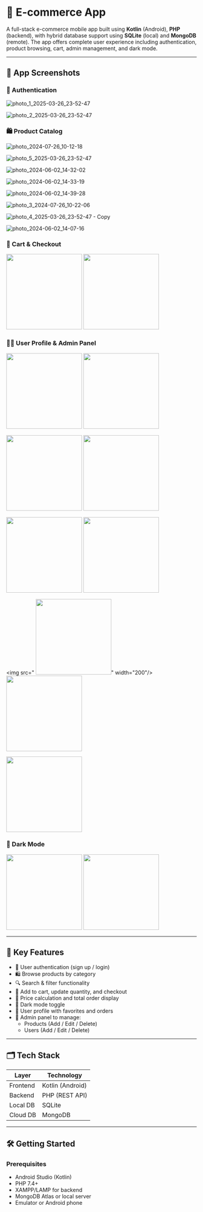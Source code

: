 # 🛒 E-commerce App

A full-stack e-commerce mobile app built using **Kotlin** (Android), **PHP** (backend), with hybrid database support using **SQLite** (local) and **MongoDB** (remote). The app offers complete user experience including authentication, product browsing, cart, admin management, and dark mode.

---

## 📱 App Screenshots

### 🔐 Authentication
![photo_1_2025-03-26_23-52-47](https://github.com/user-attachments/assets/58e1dee5-836b-4c87-8460-0149361483fb)

![photo_2_2025-03-26_23-52-47](https://github.com/user-attachments/assets/dd8e9e32-3126-455b-8a7e-4797190a12ab)

### 🛍️ Product Catalog
![photo_2024-07-26_10-12-18](https://github.com/user-attachments/assets/b3020130-ab70-425e-ad6c-9fdeb5bb0a5a)

![photo_5_2025-03-26_23-52-47](https://github.com/user-attachments/assets/ede6f36c-bf67-4e02-adb2-ef4ca28c56c5)

![photo_2024-06-02_14-32-02](https://github.com/user-attachments/assets/9af75dc8-f008-4d91-96c0-04fe93eda068)

![photo_2024-06-02_14-33-19](https://github.com/user-attachments/assets/6d721f2e-b12f-4e5c-a363-55faf584b4e5)

![photo_2024-06-02_14-39-28](https://github.com/user-attachments/assets/22f6f1c2-cb95-4e58-b297-315cf1c368c3)

![photo_3_2024-07-26_10-22-06](https://github.com/user-attachments/assets/bf89cd97-c474-4a4b-a50f-90e3641c7685)

![photo_4_2025-03-26_23-52-47 - Copy](https://github.com/user-attachments/assets/e21c97a5-5bf1-4db1-8bed-5792a5cd505f) 

![photo_2024-06-02_14-07-16](https://github.com/user-attachments/assets/e6b9b7e6-d3ef-47d3-a1d7-7e18ca1c4fe6)

### 🛒 Cart & Checkout
<img src="![photo_2024-06-02_14-35-38](https://github.com/user-attachments/assets/bd70d503-c33d-4941-9855-a1af0847b075)" width="200"/> <img src="![photo_10_2024-07-26_10-22-06](https://github.com/user-attachments/assets/6fa072a1-e29d-4a19-9301-d5abdd19ea3d)" width="200"/>

### 🧑‍💼 User Profile & Admin Panel
<img src="![photo_24_2025-03-26_23-52-47](https://github.com/user-attachments/assets/3b7e0ed2-f9ab-41cf-91fa-79a034695852)" width="200"/> <img src="![photo_15_2025-03-26_23-52-47](https://github.com/user-attachments/assets/81c2976d-d306-4bb8-9392-1c05fd244fab)" width="200"/>
 
<img src="![photo_2024-06-02_13-59-29](https://github.com/user-attachments/assets/f1410180-77e0-442c-bcbf-e32557939981)" width="200"/>  <img src="![photo_2025-03-26_23-50-45](https://github.com/user-attachments/assets/68eff843-fe1c-43fe-98d5-81fc22270535)" width="200"/>

<img src="![photo_17_2025-03-26_23-52-47](https://github.com/user-attachments/assets/149dab42-e975-44be-84d0-3ee4155ca136)" width="200"/> <img src="![photo_2_2025-03-26_23-52-47](https://github.com/user-attachments/assets/29e11455-5a1a-4e1c-b130-079860dcb1fb)" width="200"/>

<img src=" <img src="![photo_2024-06-02_02-55-47](https://github.com/user-attachments/assets/f45d81aa-8de7-48bc-b259-b5d69124ac4c)" width="200"/>" width="200"/>  <img src="![photo_42_2025-03-26_23-52-47](https://github.com/user-attachments/assets/ce75f2ed-8966-4c75-8317-353a0a9a1b50)" width="200"/>

 <img src="![photo_2024-06-02_02-55-37](https://github.com/user-attachments/assets/196ddc15-fd03-437f-bfeb-4ca3ffa50c01)" width="200"/>

### 🌙 Dark Mode
<img src="![photo_2024-06-02_14-45-00](https://github.com/user-attachments/assets/300ef7e0-e338-45ac-9290-ceda66f88a7c)" width="200"/>  <img src="![photo_16_2025-03-26_23-52-47](https://github.com/user-attachments/assets/b8ac77bf-3432-41e6-a01e-a0363a1637b4)" width="200"/>

---

## 🚀 Key Features

- 🔐 User authentication (sign up / login)
- 🛍️ Browse products by category
- 🔍 Search & filter functionality
- 🛒 Add to cart, update quantity, and checkout
- 🧾 Price calculation and total order display
- 🌙 Dark mode toggle
- 🧑 User profile with favorites and orders
- 🔧 Admin panel to manage:
  - Products (Add / Edit / Delete)
  - Users (Add / Edit / Delete)

---

## 🗂️ Tech Stack

| Layer      | Technology     |
|------------|----------------|
| Frontend   | Kotlin (Android) |
| Backend    | PHP (REST API) |
| Local DB   | SQLite         |
| Cloud DB   | MongoDB        |

---

## 🛠️ Getting Started

### Prerequisites

- Android Studio (Kotlin)
- PHP 7.4+
- XAMPP/LAMP for backend
- MongoDB Atlas or local server
- Emulator or Android phone



